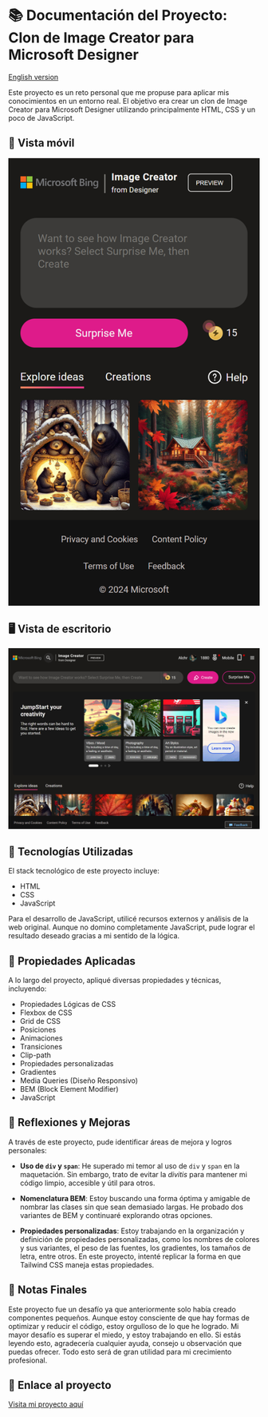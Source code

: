 # 📚 Documentación del Proyecto: Clon de Image Creator para Microsoft Designer

[English version](./README.md)

Este proyecto es un reto personal que me propuse para aplicar mis conocimientos en un entorno real. El objetivo era crear un clon de Image Creator para Microsoft Designer utilizando principalmente HTML, CSS y un poco de JavaScript.

## 📱 Vista móvil

![Vista móvil](./img/mobile-view.png)

## 🖥️ Vista de escritorio

![Vista de escritorio](./img/desktop-view.png)

## 🚀 Tecnologías Utilizadas

El stack tecnológico de este proyecto incluye:

- HTML
- CSS
- JavaScript

Para el desarrollo de JavaScript, utilicé recursos externos y análisis de la web original. Aunque no domino completamente JavaScript, pude lograr el resultado deseado gracias a mi sentido de la lógica.

## 🎨 Propiedades Aplicadas

A lo largo del proyecto, apliqué diversas propiedades y técnicas, incluyendo:

- Propiedades Lógicas de CSS
- Flexbox de CSS
- Grid de CSS
- Posiciones
- Animaciones
- Transiciones
- Clip-path
- Propiedades personalizadas
- Gradientes
- Media Queries (Diseño Responsivo)
- BEM (Block Element Modifier)
- JavaScript

## 🤔 Reflexiones y Mejoras

A través de este proyecto, pude identificar áreas de mejora y logros personales:

- **Uso de `div` y `span`**: He superado mi temor al uso de `div` y `span` en la maquetación. Sin embargo, trato de evitar la *divitis* para mantener mi código limpio, accesible y útil para otros.

- **Nomenclatura BEM**: Estoy buscando una forma óptima y amigable de nombrar las clases sin que sean demasiado largas. He probado dos variantes de BEM y continuaré explorando otras opciones.

- **Propiedades personalizadas**: Estoy trabajando en la organización y definición de propiedades personalizadas, como los nombres de colores y sus variantes, el peso de las fuentes, los gradientes, los tamaños de letra, entre otros. En este proyecto, intenté replicar la forma en que Tailwind CSS maneja estas propiedades.

## 📝 Notas Finales

Este proyecto fue un desafío ya que anteriormente solo había creado componentes pequeños. Aunque estoy consciente de que hay formas de optimizar y reducir el código, estoy orgulloso de lo que he logrado. Mi mayor desafío es superar el miedo, y estoy trabajando en ello. Si estás leyendo esto, agradecería cualquier ayuda, consejo u observación que puedas ofrecer. Todo esto será de gran utilidad para mi crecimiento profesional.

## 🔗 Enlace al proyecto

[Visita mi proyecto aquí](https://alchrdev.github.io/ms-designer-ui-clon/)



